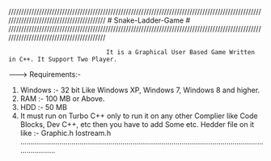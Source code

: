  /////////////////////////////////////////////////////////////////////////////////////////////////////////////////////////////////////////
                                                     # Snake-Ladder-Game #
///////////////////////////////////////////////////////////////////////////////////////////////////////////////////////////////////////// 

                               It is a Graphical User Based Game Written in C++. It Support Two Player.   

--->  Requirements:-
1.  Windows :- 32 bit Like Windows XP, Windows 7, Windows 8 and higher.
2.  RAM :- 100 MB or Above.
3.  HDD :- 50 MB
4.  It must run on Turbo C++ only to run it on any other Complier like Code Blocks, Dev C++, etc then you have to add Some etc. Hedder
    file on it like  :-
          Graphic.h
          Iostream.h
          ........................................................................................................................................
